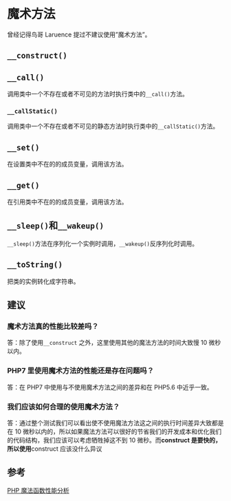 # 魔术方法

曾经记得鸟哥 Laruence 提过不建议使用”魔术方法”。

## `__construct()`

## `__call()`

调用类中一个不存在或者不可见的方法时执行类中的`__call()`方法。

### `__callStatic()`

调用类中一个不存在或者不可见的静态方法时执行类中的`__callStatic()`方法。

## `__set()`

在设置类中不在的的成员变量，调用该方法。

## `__get()`

在引用类中不在的的成员变量，调用该方法。

## `__sleep()`和`__wakeup()`

`__sleep()`方法在序列化一个实例时调用，`__wakeup()`反序列化时调用。

## `__toString()`

把类的实例转化成字符串。

## 建议

### 魔术方法真的性能比较差吗？

答：除了使用`__construct` 之外，这里使用其他的魔法方法的时间大致慢 10 微秒以内。

### PHP7 里使用魔术方法的性能还是存在问题吗？

答：在 PHP7 中使用与不使用魔术方法之间的差异和在 PHP5.6 中近乎一致。

### 我们应该如何合理的使用魔术方法？

答：通过整个测试我们可以看出使不使用魔法方法这之间的执行时间差异大致都是在 10 微秒以内的，所以如果魔法方法可以很好的节省我们的开发成本和优化我们的代码结构，我们应该可以考虑牺牲掉这不到 10 微秒。而**construct 是要快的，所以使用**construct 应该没什么异议

## 参考

[PHP 魔法函数性能分析](http://tigerb.cn/2017/03/04/php-magic-function/)

